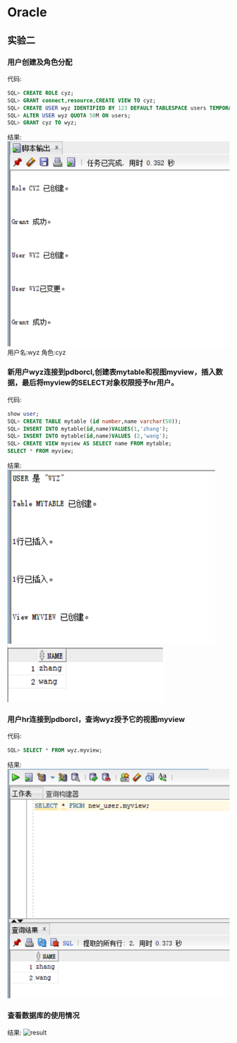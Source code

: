 # Oracle

## 实验二

### 用户创建及角色分配
代码:

```SQL
SQL> CREATE ROLE cyz;
SQL> GRANT connect,resource,CREATE VIEW TO cyz;
SQL> CREATE USER wyz IDENTIFIED BY 123 DEFAULT TABLESPACE users TEMPORARY TABLESPACE temp;
SQL> ALTER USER wyz QUOTA 50M ON users;
SQL> GRANT cyz TO wyz;
```
结果:
![result](https://github.com/fishccc/Oracle/blob/master/test2/1.png)
用户名:wyz
角色:cyz
### 新用户wyz连接到pdborcl,创建表mytable和视图myview，插入数据，最后将myview的SELECT对象权限授予hr用户。

代码:
```SQL
show user;
SQL> CREATE TABLE mytable (id number,name varchar(50));
SQL> INSERT INTO mytable(id,name)VALUES(1,'zhang');
SQL> INSERT INTO mytable(id,name)VALUES (2,'wang');
SQL> CREATE VIEW myview AS SELECT name FROM mytable;
SELECT * FROM myview;
```
结果:
![result](https://github.com/fishccc/Oracle/blob/master/test2/2-1.png)
![result](https://github.com/fishccc/Oracle/blob/master/test2/2-2.png)

### 用户hr连接到pdborcl，查询wyz授予它的视图myview
代码:
```SQL
SQL> SELECT * FROM wyz.myview;
```
结果:
![result](https://github.com/fishccc/Oracle/blob/master/test2/3.png)

### 查看数据库的使用情况
结果:
![result](https://github.com/fishccc/Oracle/blob/master/test2/4.png)


